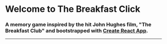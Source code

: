 # Welcome to The Breakfast Click
### A memory game inspired by the hit John Hughes film, "The Breakfast Club" and bootstrapped with [Create React App](https://github.com/facebookincubator/create-react-app).

<hr/>



